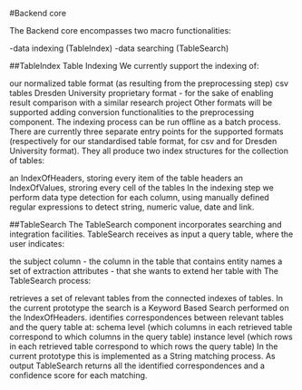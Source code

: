 #Backend core 

The Backend core encompasses two macro functionalities:

-data indexing (TableIndex)
-data searching (TableSearch)

##TableIndex
Table Indexing
We currently support the indexing of:

our normalized table format (as resulting from the preprocessing step)
csv tables
Dresden University proprietary format - for the sake of enabling result comparison with a similar research project
Other formats will be supported adding conversion functionalities to the preprocessing component. The indexing process can be run offline as a batch process. There are currently three separate entry points for the supported formats (respectively for our standardised table format, for csv and for Dresden University format). 
They all produce two index structures for the collection of tables:

an IndexOfHeaders, storing every item of the table headers
an IndexOfValues, stroring every cell of the tables
In the indexing step we perform data type detection for each column, using manually defined regular expressions to detect string, numeric value, date and link. 

##TableSearch
The TableSearch component incorporates searching and integration facilities. TableSearch receives as input a query table, where the user indicates:

the subject column - the column in the table that contains entity names
a set of extraction attributes - that she wants to extend her table with
The TableSearch process:

retrieves a set of relevant tables from the connected indexes of tables. 
In the current prototype the search is a Keyword Based Search performed on the IndexOfHeaders.
identifies correspondences between relevant tables and the query table at:
schema level (which columns in each retrieved table correspond to which columns in the query table)
instance level (which rows in each retrieved table correspond to which rows the query table)
In the current prototype this is implemented as a String matching process.
As output TableSearch returns all the identified correspondences and a confidence score for each matching.

